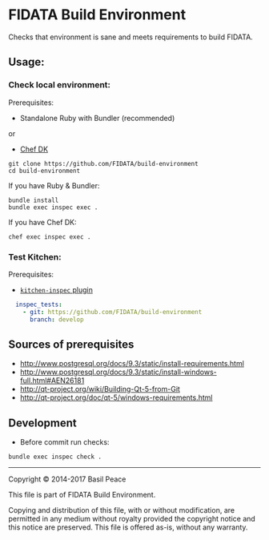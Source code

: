 # FIDATA Build Environment

Checks that environment is sane and meets requirements to build FIDATA.

## Usage:

### Check local environment:

Prerequisites:
*	Standalone Ruby with Bundler (recommended)

or

*	[Chef DK](https://downloads.chef.io/chefdk)

```
git clone https://github.com/FIDATA/build-environment
cd build-environment
```

If you have Ruby & Bundler:
```
bundle install
bundle exec inspec exec .
```
If you have Chef DK:
```
chef exec inspec exec .
```

### Test Kitchen:

Prerequisites:
*	[`kitchen-inspec` plugin](https://github.com/chef/kitchen-inspec)

```yaml
  inspec_tests:
    - git: https://github.com/FIDATA/build-environment
      branch: develop
```


## Sources of prerequisites
*	http://www.postgresql.org/docs/9.3/static/install-requirements.html
*	http://www.postgresql.org/docs/9.3/static/install-windows-full.html#AEN26181
*	http://qt-project.org/wiki/Building-Qt-5-from-Git
*	http://qt-project.org/doc/qt-5/windows-requirements.html


## Development
*	Before commit run checks:
```
bundle exec inspec check .
```


------------------------------------------------------------------------
Copyright © 2014-2017  Basil Peace

This file is part of FIDATA Build Environment.

Copying and distribution of this file, with or without modification,
are permitted in any medium without royalty provided the copyright
notice and this notice are preserved.  This file is offered as-is,
without any warranty.
